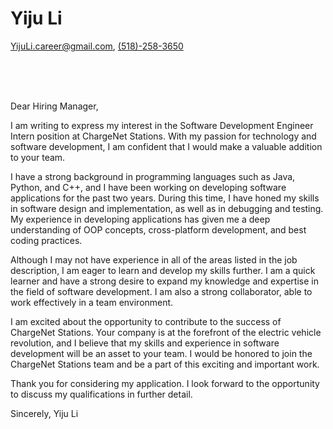 # Yiju Li
[YijuLi.career@gmail.com](mailto:YijuLi.career@gmail.com), [(518)-258-3650](tel:5182583650)

<br><br><br>

Dear Hiring Manager,

I am writing to express my interest in the Software Development Engineer Intern position at ChargeNet Stations. With my passion for technology and software development, I am confident that I would make a valuable addition to your team.

I have a strong background in programming languages such as Java, Python, and C++, and I have been working on developing software applications for the past two years. During this time, I have honed my skills in software design and implementation, as well as in debugging and testing. My experience in developing applications has given me a deep understanding of OOP concepts, cross-platform development, and best coding practices.

Although I may not have experience in all of the areas listed in the job description, I am eager to learn and develop my skills further. I am a quick learner and have a strong desire to expand my knowledge and expertise in the field of software development. I am also a strong collaborator, able to work effectively in a team environment.

I am excited about the opportunity to contribute to the success of ChargeNet Stations. Your company is at the forefront of the electric vehicle revolution, and I believe that my skills and experience in software development will be an asset to your team. I would be honored to join the ChargeNet Stations team and be a part of this exciting and important work.

Thank you for considering my application. I look forward to the opportunity to discuss my qualifications in further detail.

Sincerely,
Yiju Li




